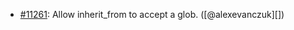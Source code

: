 * [#11261](https://github.com/rubocop/rubocop/pull/11261): Allow inherit_from to accept a glob. ([@alexevanczuk][])
